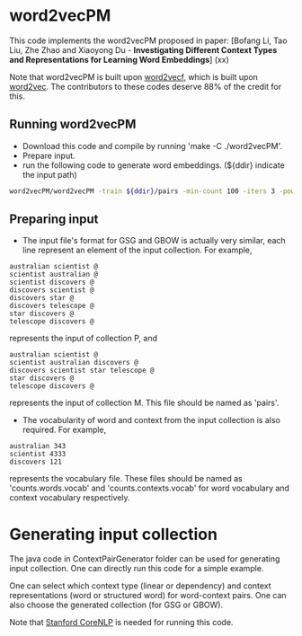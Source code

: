 # word2vecPM

This code implements the word2vecPM proposed in paper: [Bofang Li, Tao Liu, Zhe Zhao and Xiaoyong Du - **Investigating Different Context Types and Representations for Learning Word Embeddings**] (xx) 

Note that word2vecPM is built upon [word2vecf](https://bitbucket.org/yoavgo/word2vecf), which is built upon [word2vec](http://code.google.com/p/word2vec). The contributors to these codes deserve 88% of the credit for this.


## Running word2vecPM 
- Download this code and compile by running 'make -C ./word2vecPM'.
- Prepare input.
- run the following code to generate word embeddings. (${ddir} indicate the input path)
```Bash
word2vecPM/word2vecPM -train ${ddir}/pairs -min-count 100 -iters 3 -pow 0.75 -cvocab ${ddir}/counts.contexts.vocab -wvocab ${ddir}/counts.words.vocab -dumpcv ${ddir}/sgns.contexts -output ${ddir}/sgns.words -sample 1e-5 -threads 32 -negative 5 -size 500
```

## Preparing input
- The input file's format for GSG and GBOW is actually very similar, each line represent an element of the input collection. For example, 
```
australian scientist @
scientist australian @
scientist discovers @
discovers scientist @
discovers star @
discovers telescope @
star discovers @
telescope discovers @
```
represents the input of collection P, and
```
australian scientist @
scientist australian discovers @
discovers scientist star telescope @
star discovers @
telescope discovers @
```
represents the input of collection M. This file should be named as 'pairs'.
- The vocabularity of word and context from the input collection is also required. For example, 
```
australian 343
scientist 4333
discovers 121
```
represents the vocabulary file. These files should be named as 'counts.words.vocab' and 'counts.contexts.vocab' for word vocabulary and context vocabulary respectively.

# Generating input collection

The java code in ContextPairGenerator folder can be used for generating input collection. One can directly run this code for a simple example.

One can select which context type (linear or dependency) and context representations (word or structured word) for word-context pairs. One can also choose the generated collection (for GSG or GBOW).

Note that [Stanford CoreNLP](http://stanfordnlp.github.io/CoreNLP/) is needed for running this code.

